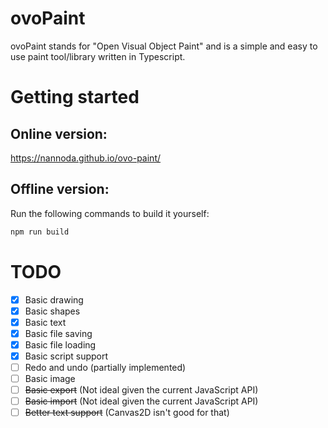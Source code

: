 # ovoPaint

ovoPaint stands for "Open Visual Object Paint" and is a simple and easy to use paint tool/library written in Typescript.

# Getting started

## Online version: 
https://nannoda.github.io/ovo-paint/

## Offline version:

Run the following commands to build it yourself:
```bash
npm run build
```


# TODO

- [x] Basic drawing
- [x] Basic shapes
- [x] Basic text
- [x] Basic file saving
- [x] Basic file loading
- [x] Basic script support
- [ ] Redo and undo (partially implemented)
- [ ] Basic image
- [ ] ~~Basic export~~ (Not ideal given the current JavaScript API)
- [ ] ~~Basic import~~ (Not ideal given the current JavaScript API)
- [ ] ~~Better text support~~ (Canvas2D isn't good for that)
